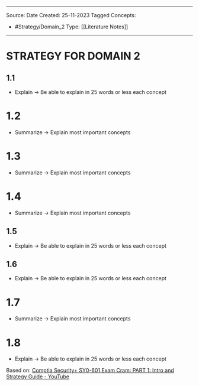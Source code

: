 - - -
Source:
Date Created:  25-11-2023
Tagged Concepts:
- #Strategy/Domain_2
Type: [[Literature Notes]]
- - -
# STRATEGY FOR DOMAIN 2
## 1.1
- Explain → Be able to explain in 25 words or less each concept
# 1.2
- Summarize → Explain most important concepts
# 1.3
- Summarize → Explain most important concepts
# 1.4
-  Summarize → Explain most important concepts
## 1.5
- Explain → Be able to explain in 25 words or less each concept
## 1.6
- Explain → Be able to explain in 25 words or less each concept
# 1.7
- Summarize → Explain most important concepts
# 1.8
- Explain → Be able to explain in 25 words or less each concept


Based on: [Comptia Security+ SY0-601 Exam Cram: PART 1: Intro and Strategy Guide - YouTube](https://www.youtube.com/watch?v=UnPlkq2waKU&list=PL7XJSuT7Dq_VD3eHXQf3Ld2ceBSFCayns&index=2)